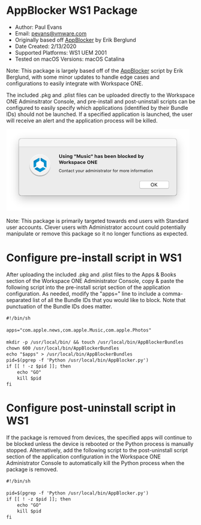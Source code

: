 # AppBlocker WS1 Package

* Author: Paul Evans
* Email: pevans@vmware.com
* Originally based off [AppBlocker](https://github.com/erikberglund/AppBlocker) by Erik Berglund
* Date Created: 2/13/2020
* Supported Platforms: WS1 UEM 2001
* Tested on macOS Versions: macOS Catalina


Note: This package is largely based off of the [AppBlocker](https://github.com/erikberglund/AppBlocker) script by Erik Berglund, with some minor updates to handle edge cases and configurations to easily integrate with Workspace ONE.

The included .pkg and .plist files can be uploaded directly to the Workspace ONE Adminsitrator Console, and pre-install and post-uninstall scripts can be configured to easily specify which applications (identified by their Bundle IDs) should not be launched.  If a specified application is launched, the user will receive an alert and the application process will be killed.

![AppBlocker_WS1.png?raw=true](/macOS-Samples/Scripts/AppBlocker_WS1/bin/AppBlocker_WS1.png)

Note: This package is primarily targeted towards end users with Standard user accounts.  Clever users with Administrator account could potentially manipulate or remove this package so it no longer functions as expected.


# Configure pre-install script in WS1

After uploading the included .pkg and .plist files to the Apps & Books section of the Workspace ONE Administrator Console, copy & paste the following script into the pre-install script section of the application configuration.  As needed, modify the "apps=" line to include a comma-separated list of all the Bundle IDs that you would like to block.  Note that punctuation of the Bundle IDs does matter.

```
#!/bin/sh

apps="com.apple.news,com.apple.Music,com.apple.Photos"

mkdir -p /usr/local/bin/ && touch /usr/local/bin/AppBlockerBundles
chown 600 /usr/local/bin/AppBlockerBundles
echo "$apps" > /usr/local/bin/AppBlockerBundles
pid=$(pgrep -f 'Python /usr/local/bin/AppBlocker.py')
if [[ ! -z $pid ]]; then
	echo "GO"
	kill $pid
fi
```
 
# Configure post-uninstall script in WS1

If the package is removed from devices, the specified apps will continue to be blocked unless the device is rebooted or the Python process is manually stopped.  Alternatively, add the following script to the post-uninstall script section of the application configuration in the Workspace ONE Administrator Console to automatically kill the Python process when the package is removed.

```
#!/bin/sh

pid=$(pgrep -f 'Python /usr/local/bin/AppBlocker.py')
if [[ ! -z $pid ]]; then
	echo "GO"
	kill $pid
fi
```